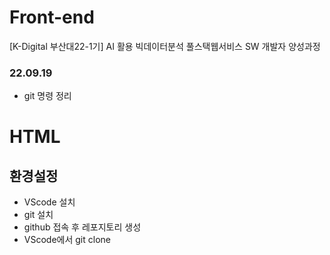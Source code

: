 # Front-end
[K-Digital 부산대22-1기] AI 활용 빅데이터분석 풀스택웹서비스 SW 개발자 양성과정

### 22.09.19
+ git 명령 정리

# HTML

## 환경설정
+ VScode 설치
+ git 설치
+ github 접속 후 레포지토리 생성
+ VScode에서 git clone
